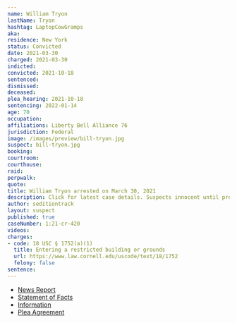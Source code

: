 ```yaml
---
name: William Tryon
lastName: Tryon
hashtag: LaptopCowGramps
aka:
residence: New York
status: Convicted
date: 2021-03-30
charged: 2021-03-30
indicted:
convicted: 2021-10-18
sentenced:
dismissed:
deceased:
plea_hearing: 2021-10-18
sentencing: 2022-01-14
age: 70
occupation:
affiliations: Liberty Bell Alliance 76
jurisdiction: Federal
image: /images/preview/bill-tryon.jpg
suspect: bill-tryon.jpg
booking:
courtroom:
courthouse:
raid:
perpwalk:
quote:
title: William Tryon arrested on March 30, 2021
description: Click for latest case details. Suspects innocent until proven guilty.
author: seditiontrack
layout: suspect
published: true
caseNumber: 1:21-cr-420
videos:
charges:
- code: 18 USC § 1752(a)(1)
  title: Entering a restricted building or grounds
  url: https://www.law.cornell.edu/uscode/text/18/1752
  felony: false
sentence:
---
```

- [News Report](https://www.hudsonvalley360.com/news/national/selkirk-man-charged-in-capitol-riot/article_e447c26e-4459-5968-9249-44b2eaa0e1cf.html)
- [Statement of Facts](https://www.justice.gov/usao-dc/case-multi-defendant/file/1443826/download)
- [Information](https://www.justice.gov/usao-dc/case-multi-defendant/file/1443816/download)
- [Plea Agreement](https://www.justice.gov/usao-dc/case-multi-defendant/file/1443821/download)
